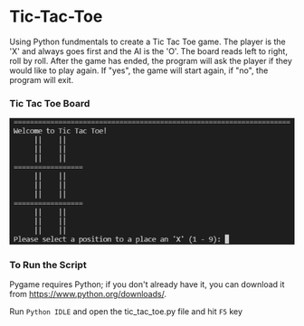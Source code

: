 # Tic-Tac-Toe


Using Python fundmentals to create a Tic Tac Toe game. The player is the 'X' and always goes first and the AI is the 'O'. The board reads left to right, roll by roll. After the game has ended, the program will ask the player if they would like to play again. If "yes", the game will start again, if "no", the program will exit.

### Tic Tac Toe Board
![Tic Tac Toe Board](https://github.com/twlai251/Tic-Tac-Toe/blob/main/tic_tac_toe.PNG)

### To Run the Script

Pygame requires Python; if you don't already have it, you can download it from https://www.python.org/downloads/.

Run `Python IDLE` and open the tic_tac_toe.py file and hit `F5` key
